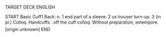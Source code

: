 TARGET DECK
ENGLISH

START
Basic
Cuff1
Back: n. 1 end part of a sleeve. 2 us trouser turn-up. 3 (in pl.) Colloq. Handcuffs.  off the cuff colloq. Without preparation, extempore. [origin unknown]
END
